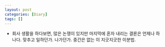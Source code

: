 ```yaml
---
layout: post
categories: [Diary]
tags: []
---
```


+ 회사 생활을 하다보면, 많은 논쟁이 있지만 마지막에 혼자 내리는 결론은 언제나 하나다. 맞추고 일하던가. 나가던가. 중간은 없는 이 지긋지긋한 이분법.  